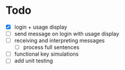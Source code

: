 # Todo

- [x] login + usage display
- [ ] send message on login with usage display
- [ ] receiving and interpreting messages
  - [ ] process full sentences
- [ ] functional key simulations
- [ ] add unit testing
